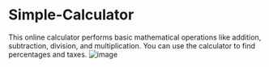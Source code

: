 # Simple-Calculator
This online calculator performs basic mathematical operations like addition, subtraction, division, and multiplication. You can use the calculator to find percentages and taxes.
![image](https://github.com/SayyedMudassir2/Simple-Calculator/assets/143996116/dd4be150-6ea4-4b52-bfd6-c46d2775785d)
